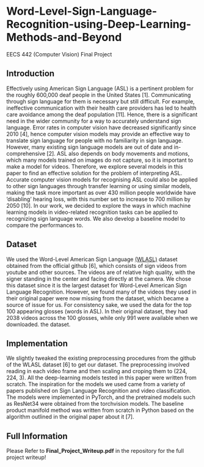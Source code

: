 # Word-Level-Sign-Language-Recognition-using-Deep-Learning-Methods-and-Beyond
EECS 442 (Computer Vision) Final Project

## Introduction
Effectively using American Sign Language (ASL) is a pertinent problem for the roughly 600,000 deaf people in the United States [1]. Communicating through sign language for them is necessary but still difficult. For example,
ineffective communication with their health care providers
has led to health care avoidance among the deaf population [11]. Hence, there is a significant need in the wider
community for a way to accurately understand sign language.
Error rates in computer vision have decreased significantly since 2010 [4], hence computer vision models may
provide an effective way to translate sign language for
people with no familiarity in sign language. However,
many existing sign language models are out of date and
in-comprehensive [2]. ASL also depends on body movements and motions, which many models trained on images
do not capture, so it is important to make a model for videos.
Therefore, we explore several models in this paper to find
an effective solution for the problem of interpreting ASL.
Accurate computer vision models for recognising ASL
could also be applied to other sign languages through transfer learning or using similar models, making the task more
important as over 430 million people worldwide have ’disabling’ hearing loss, with this number set to increase to 700
million by 2050 [10].
In our work, we decided to explore the ways in which
machine learning models in video-related recognition tasks
can be applied to recognizing sign language words. We also
develop a baseline model to compare the performances to.

## Dataset
We used the Word-Level American Sign Language
[(WLASL)](https://github.com/dxli94/WLASL) dataset obtained from the official github [6],
which consists of sign videos from youtube and other
sources. The videos are of relative high quality, with the
signer standing in the center and facing directly at the camera. We chose this dataset since it is the largest dataset for
Word-Level American Sign Language Recognition. However, we found many of the videos they used in their original paper were now missing from the dataset, which became a source of issue for us. For consistency sake, we
used the data for the top 100 appearing glosses (words in
ASL). In their original dataset, they had 2038 videos across
the 100 glosses, while only 991 were available when we
downloaded. the dataset.

## Implementation
We slightly tweaked the existing preprocessing procedures from the github of the WLASL dataset [6] to get our
dataset. The preprocessing involved reading in each video
frame and then scaling and croping them to (224, 224, 3).
All the deep-learning models tested in this paper were
written from scratch. The inspiration for the models we
used came from a variety of papers published on Sign Language Recognition and video classification.
The models were implemented in PyTorch, and the pretrained models such as ResNet34 were obtained from the
torchvision models.
The baseline product manifold method was written from
scratch in Python based on the algorithm outlined in the
original paper about it [7].

## Full Information
Please Refer to **Final_Project_Writeup.pdf** in the repository for the full project writeup!

